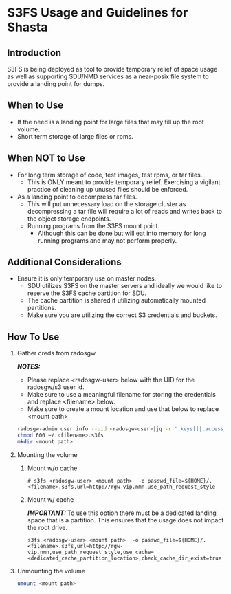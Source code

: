 # S3FS Usage and Guidelines for Shasta

## Introduction

S3FS is being deployed as tool to provide temporary relief of space usage as well as supporting SDU/NMD services as a near-posix file system to provide a landing point for dumps.

## When to Use

* If the need is a landing point for large files that may fill up the root volume.
* Short term storage of large files or rpms.

## When NOT to Use

* For long term storage of code, test images, test rpms, or tar files.
  * This is ONLY meant to provide temporary relief. Exercising a vigilant practice of cleaning up unused files should be enforced.
* As a landing point to decompress tar files.
  * This will put unnecessary load on the storage cluster as decompressing a tar file will require a lot of reads and writes back to the object storage endpoints.
  * Running programs from the S3FS mount point.
    * Although this can be done but will eat into memory for long running programs and may not perform properly.

## Additional Considerations

* Ensure it is only temporary use on master nodes.
  * SDU utilizes S3FS on the master servers and ideally we would like to reserve the S3FS cache partition for SDU.
  * The cache partition is shared if utilizing automatically mounted partitions.
  * Make sure you are utilizing the correct S3 credentials and buckets.

## How To Use

1. Gather creds from radosgw

   ***NOTES:***

   * Please replace \<radosgw-user> below with the UID for the radosgw/s3 user id.
   * Make sure to use a meaningful filename for storing the credentials and replace \<filename> below.
   * Make sure to create a mount location and use that below to replace \<mount path>

    ```bash
    radosgw-admin user info --uid <radosgw-user>|jq -r '.keys[]|.access_key +":"+ .secret_key' >>${HOME}/.<filename>.s3fs
    chmod 600 ~/.<filename>.s3fs
    mkdir <mount path>
    ```

1. Mounting the volume
   1. Mount w/o cache

      ```text
      # s3fs <radosgw-user> <mount path>  -o passwd_file=${HOME}/.<filename>.s3fs,url=http://rgw-vip.nmn,use_path_request_style
      ```

   2. Mount w/ cache

      ***IMPORTANT:*** To use this option there must be a dedicated landing space that is a partition. This ensures that the usage does not impact the root drive.

      ```text
      s3fs <radosgw-user> <mount path>  -o passwd_file=${HOME}/.<filename>.s3fs,url=http://rgw-vip.nmn,use_path_request_style,use_cache=<dedicated_cache_partition_location>,check_cache_dir_exist=true
      ```

1. Unmounting the volume

   ```bash
   umount <mount path>
   ```
